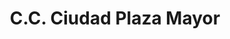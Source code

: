 ---
title: "C.C. Ciudad Plaza Mayor"
url: /guarenas/c-c-ciudad-plaza-mayor/
shop: centro comercial
---